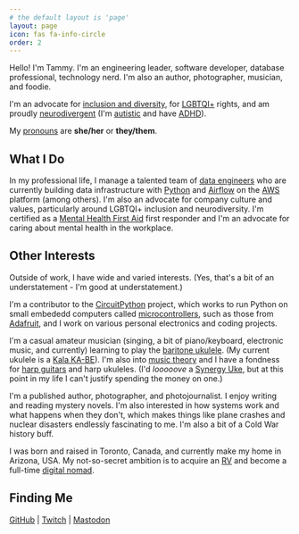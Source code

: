 ```yaml
---
# the default layout is 'page'
layout: page
icon: fas fa-info-circle
order: 2
---
```


Hello! I'm Tammy. I'm an engineering leader, software developer, database
professional, technology nerd. I'm also an author, photographer, musician, and
foodie.

I'm an advocate for [inclusion and diversity][dei], for [LGBTQI+][lgbtqi] rights, and am
proudly [neurodivergent][neurodivergent] (I'm [autistic][autistic] and have [ADHD][adhd]).

My [pronouns][pronouns] are **she/her** or **they/them**.

## What I Do

In my professional life, I manage a talented team of [data engineers][dataeng]
who are currently
building data infrastructure with [Python][python] and [Airflow][airflow] on the
[AWS][aws] platform (among others). I'm also an advocate for company culture and
values, particularly around LGBTQI+ inclusion and neurodiversity. I'm certified
as a [Mental Health First Aid][mhfa] first responder and I'm an advocate for
caring about mental health in the workplace.

## Other Interests

Outside of work, I have wide and varied interests. (Yes, that's a bit of an
understatement - I'm good at understatement.)

I'm a contributor to the [CircuitPython][circuitpython] project, which works to
run Python on small embededd computers called
[microcontrollers][microcontrollers], such as those from [Adafruit], and I work
on various personal electronics and coding projects.

I'm a casual amateur musician (singing, a bit of piano/keyboard, electronic
music, and currently) learning to play the [baritone ukulele][bariuke]. (My
current ukulele is a [Kala KA-BE][kalakabe]). I'm also into
[music theory][musictheory] and I have a fondness for [harp guitars][harpguitar]
and harp ukuleles. (I'd _looooove_ a [Synergy Uke][synuke], but at this point
in my life I can't justify spending the money on one.)

I'm a published author, photographer, and photojournalist. I enjoy writing
and reading mystery novels. I'm also interested in how systems work and
what happens when they don't, which makes things like plane crashes and
nuclear disasters endlessly fascinating to me. I'm also a bit of a Cold War
history buff.

I was born and raised in Toronto, Canada, and currently make my home in
Arizona, USA. My not-so-secret ambition is to acquire an [RV][rv] and become
a full-time [digital nomad][nomad].

## Finding Me

[GitHub][tmtgh] | [Twitch][twitch] | [Mastodon][tmtmast]

[adafruit]: https://adafruit.com/
[adhd]: https://en.wikipedia.org/wiki/Attention_deficit_hyperactivity_disorder
[airflow]: https://airflow.apache.org/
[ascential]: https://ascential.com/
[autistic]: https://en.wikipedia.org/wiki/Autism_spectrum
[aws]: https://aws.amazon.com/what-is-aws/
[bariuke]: https://www.musicianauthority.com/intro-to-baritone-ukulele/
[circuitpython]: https://circuitpython.org/
[dataeng]: https://en.wikipedia.org/wiki/Data_engineering
[dei]: https://en.wikipedia.org/wiki/Diversity,_equity,_and_inclusion
[flywheel]: https://flywheeldigital.com/
[harpguitar]: https://en.wikipedia.org/wiki/Harp_guitar
[kalakabe]: https://kalabrand.com/products/ka-be
[lgbtqi]: https://en.wikipedia.org/wiki/LGBT
[mhfa]: https://www.mentalhealthfirstaid.org/
[microcontrollers]: https://en.wikipedia.org/wiki/Microcontroller
[musictheory]: https://en.wikipedia.org/wiki/Music_theory
[neurodivergent]: https://en.wikipedia.org/wiki/Neurodiversity
[nomad]: https://en.wikipedia.org/wiki/Digital_nomad
[pronouns]: https://pronouns.org/what-and-why
[python]: https://python.org/
[rv]: https://en.wikipedia.org/wiki/Recreational_vehicle
[synuke]: https://emeraldguitars.com/models/synergy-uke/
[tmtgh]: https://github.com/tammymakesthings
[tmtmast]: https://techhub.social/@tammymakesthings
[twitch]: https://twitch.tv/tammymakesthings

